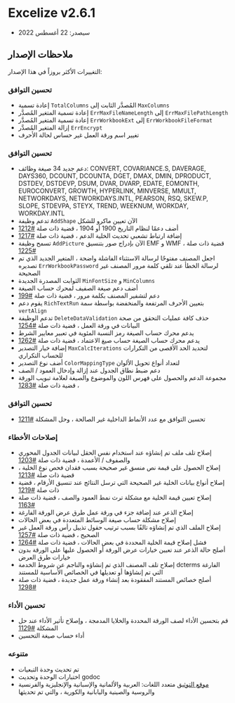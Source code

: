# Excelize v2.6.1

* سيصدر: 22 أغسطس 2022

## ملاحظات الإصدار

التغييرات الأكثر بروزاً في هذا الإصدار:

### تحسين التوافق

* إعادة تسمية `TotalColumns` المُصدَّر الثابت إلى `MaxColumns`
* إعادة تسمية المتغير المُصدَّر `ErrMaxFileNameLength` إلى `ErrMaxFilePathLength`
* إعادة تسمية المتغير المُصدَّر `ErrWorkbookExt` إلى `ErrWorkbookFileFormat`
* إزالة المتغير المُصدَّر `ErrEncrypt`
* تغيير اسم ورقة العمل غير حساس لحالة الأحرف

### تحسين التوافق

* دعم جديد 34 صيغة وظائف: CONVERT, COVARIANCE.S, DAVERAGE, DAYS360, DCOUNT, DCOUNTA, DGET, DMAX, DMIN, DPRODUCT, DSTDEV, DSTDEVP, DSUM, DVAR, DVARP, EDATE, EOMONTH, EUROCONVERT, GROWTH, HYPERLINK, MINVERSE, MMULT, NETWORKDAYS, NETWORKDAYS.INTL, PEARSON, RSQ, SKEW.P, SLOPE, STDEVPA, STEYX, TREND, WEEKNUM, WORKDAY, WORKDAY.INTL
* تدعم وظيفة `AddShape` الآن تعيين ماكرو للشكل
* أضف دعمًا لنظام التاريخ 1900 أو 1904 ، قضية ذات صلة [#1212](https://github.com/xuri/excelize/issues/1212)
* إضافة ارتباط تشعبي تحديث الخلية الدعم ، قضية ذات صلة [#1217](https://github.com/xuri/excelize/issues/1217)
* تسمح وظيفة `AddPicture` الآن بإدراج صور بتنسيق EMF و WMF ، قضية ذات صلة [#1225](https://github.com/xuri/excelize/issues/1225)
* اجعل المصنف مفتوحًا لرسالة الاستثناء الفاشلة واضحة ، المتغير الجديد الذي تم تصديره `ErrWorkbookPassword` لرسالة الخطأ عند تلقي كلمة مرور المصنف غير الصحيحة
* الثوابت المصدرة الجديدة `MinFontSize` و `MinColumns`
* أضف دعم صيغة الصفيف لمحرك حساب الصيغة
* دعم لتشفير المصنف بكلمة مرور ، قضية ذات صلة [#199](https://github.com/xuri/excelize/issues/199)
* يقوم دعم `RichTextRun` بتعيين الأحرف المرتفعة والمنخفضة بواسطة سمة `vertAlign`
* تدعم الوظيفة `DeleteDataValidation` حذف كافة عمليات التحقق من صحة البيانات في ورقة العمل ، قضية ذات صلة [#1254](https://github.com/xuri/excelize/issues/1254)
* يدعم محرك حساب الصيغة رمز النسبة المئوية في تعبير معايير الشرط
* يدعم محرك حساب الصيغة حساب صيغ الاعتماد ، قضية ذات صلة [#1262](https://github.com/xuri/excelize/issues/1262)
* إضافة خيار التصدير `MaxCalcIterations` لتحديد الحد الأقصى من التكرارات للحساب التكراري
* أضف نوع التصدير `ColorMappingType` لتعداد أنواع تحويل الألوان
* دعم ضبط نطاق الجدول عند إزالة وإدخال العمود / الصف
* مجموعة الدعم والحصول على فهرس اللون والموضوع والصبغة لعلامة تبويب الورقة ، قضية ذات صلة [#1283](https://github.com/xuri/excelize/issues/1283)

### تحسين التوافق

* تحسين التوافق مع عدد الأنماط الداخلية غير الصالحة ، وحل المشكلة [#1211](https://github.com/xuri/excelize/issues/1211)

### إصلاحات الأخطاء

* إصلاح تلف ملف تم إنشاؤه عند استخدام نفس الحقل لبيانات الجدول المحوري والصفوف / الأعمدة ، قضية ذات صلة [#1203](https://github.com/xuri/excelize/issues/1203)
* إصلاح الحصول على قيمة نص منسق غير صحيحة بسبب فقدان فحص نوع الخلية ، قضية ذات صلة [#1213](https://github.com/xuri/excelize/issues/1213)
* إصلاح أنواع بيانات الخلية غير الصحيحة التي ترسل النتائج عند تنسيق الأرقام ، قضية ذات صلة [#1219](https://github.com/xuri/excelize/issues/1219)
* إصلاح تعيين قيمة الخلية مع مشكلة ترث نمط العمود والصف ، قضية ذات صلة [#1163](https://github.com/xuri/excelize/issues/1163)
* إصلاح الذعر عند إضافة جزء في ورقة عمل طرق عرض الورقة الفارغة
* إصلاح مشكلة حساب صيغة الوسائط المتعددة في بعض الحالات
* إصلاح الملف الذي تم إنشاؤه تالفًا بسبب ترتيب حقول تذييل رأس ورقة العمل غير الصحيح ، قضية ذات صلة [#1257](https://github.com/xuri/excelize/issues/1257)
* فشل إصلاح قيمة الخلية المحددة في بعض الحالات ، قضية ذات صلة [#1264](https://github.com/xuri/excelize/issues/1264)
* أصلح حالة الذعر عند تعيين خيارات عرض الورقة أو الحصول عليها على الورقة بدون خيارات طرق العرض
* إصلاح تلف المصنف الذي تم إنشاؤه والناجم عن شروط الخدمة dcterms الفارغة التي تم إنشاؤها أو تعديلها في الخصائص الأساسية للمستند
* أصلح خصائص المستند المفقودة بعد إنشاء ورقة عمل جديدة ، قضية ذات صلة [#1298](https://github.com/xuri/excelize/issues/1298)

### تحسين الأداء

* قم بتحسين الأداء لصف الورقة المحددة والخلايا المدمجة ، وإصلاح تأثير الأداء عند حل المشكلة [#1129](https://github.com/xuri/excelize/issues/1129)
* أداء حساب صيغة التحسين

### متنوعه

* تم تحديث وحدة التبعيات
* اختبارات الوحدة وتحديث godoc
* [موقع التوثيق](https://xuri.me/excelize) متعدد اللغات: العربية والألمانية والإسبانية والإنجليزية والفرنسية والروسية والصينية واليابانية والكورية ، والتي تم تحديثها

